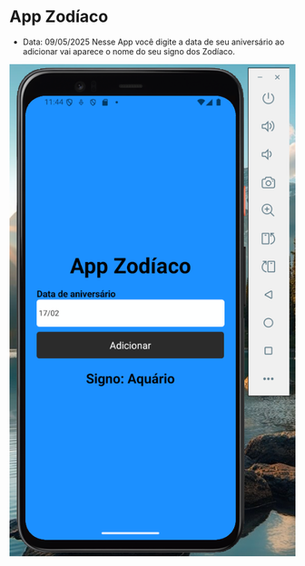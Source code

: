 # App Zodíaco
- Data: 09/05/2025
Nesse App você digite a data de seu aniversário ao adicionar vai aparece o nome do seu signo dos Zodíaco.

<img src="./Captura.png">